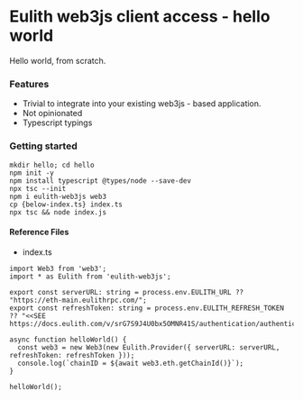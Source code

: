 # Eulith web3js client access - hello world

Hello world, from scratch.
### Features

- Trivial to integrate into your existing web3js - based application. 
- Not opinionated
- Typescript typings

### Getting started

~~~
mkdir hello; cd hello
npm init -y
npm install typescript @types/node --save-dev
npx tsc --init
npm i eulith-web3js web3
cp {below-index.ts} index.ts
npx tsc && node index.js
~~~

#### Reference Files

- index.ts

~~~
import Web3 from 'web3';
import * as Eulith from 'eulith-web3js';

export const serverURL: string = process.env.EULITH_URL ?? "https://eth-main.eulithrpc.com/";
export const refreshToken: string = process.env.EULITH_REFRESH_TOKEN ?? "<<SEE https://docs.eulith.com/v/srG7S9J4U0bx5OMNR41S/authentication/authentication>>";

async function helloWorld() {
  const web3 = new Web3(new Eulith.Provider({ serverURL: serverURL, refreshToken: refreshToken }));
  console.log(`chainID = ${await web3.eth.getChainId()}`);
}

helloWorld();
~~~